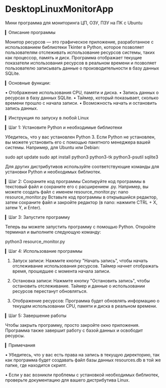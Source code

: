 # DesktopLinuxMonitorApp
Мини программа для мониторинга ЦП, ОЗУ, ПЗУ на ПК с Ubuntu

▎Описание программы

Монитор ресурсов — это графическое приложение, разработанное с использованием библиотеки Tkinter в Python, которое позволяет пользователям отслеживать использование ресурсов системы, таких как процессор, память и диск. Программа отображает текущие показатели использования ресурсов в реальном времени и позволяет пользователю записывать данные о производительности в базу данных SQLite. 

▎Основные функции:

• Отображение использования CPU, памяти и диска.
• Запись данных о ресурсах в базу данных SQLite.
• Таймер, который показывает, сколько времени прошло с начала записи.
• Возможность начать и остановить запись данных.

▎Инструкция по запуску в любой Linux

▎Шаг 1: Установите Python и необходимые библиотеки

Убедитесь, что у вас установлен Python 3. Если Python не установлен, вы можете установить его с помощью пакетного менеджера вашей системы. Например, для Ubuntu или Debian:

sudo apt update
sudo apt install python3 python3-tk python3-psutil sqlite3

Для других дистрибутивов используйте соответствующие команды для установки Python и необходимых библиотек.

▎Шаг 2: Сохраните код программы
Скопируйте код программы в текстовый файл и сохраните его с расширением .py. Например, вы можете создать файл с именем resource_monitor.py:
nano resource_monitor.py
Вставьте код программы в открывшийся редактор, затем сохраните файл и закройте редактор (в nano: нажмите CTRL + X, затем Y, и Enter).

▎Шаг 3: Запустите программу

Теперь вы можете запустить программу с помощью Python. Откройте терминал и выполните следующую команду:

python3 resource_monitor.py


▎Шаг 4: Использование программы

1. Запуск записи: Нажмите кнопку "Начать запись", чтобы начать отслеживание использования ресурсов. Таймер начнет отображать время, прошедшее с момента начала записи.

2. Остановка записи: Нажмите кнопку "Остановить запись", чтобы остановить отслеживание. Таймер и данные о использовании ресурсов перестанут обновляться.

3. Отображение ресурсов: Программа будет обновлять информацию о текущем использовании CPU, памяти и диска в реальном времени.

▎Шаг 5: Завершение работы

Чтобы закрыть программу, просто закройте окно приложения. Программа также завершит работу с базой данных и освободит ресурсы.

▎Примечания

• Убедитесь, что у вас есть права на запись в текущую директорию, так как программа будет создавать файл базы данных resources.db в той же папке, где находится скрипт.

• Если у вас возникли проблемы с установкой необходимых библиотек, проверьте документацию для вашего дистрибутива Linux.
